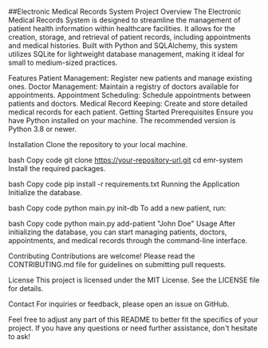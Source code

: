 ##Electronic Medical Records System
Project Overview
The Electronic Medical Records System is designed to streamline the management of patient health information within healthcare facilities. It allows for the creation, storage, and retrieval of patient records, including appointments and medical histories. Built with Python and SQLAlchemy, this system utilizes SQLite for lightweight database management, making it ideal for small to medium-sized practices.

Features
Patient Management: Register new patients and manage existing ones.
Doctor Management: Maintain a registry of doctors available for appointments.
Appointment Scheduling: Schedule appointments between patients and doctors.
Medical Record Keeping: Create and store detailed medical records for each patient.
Getting Started
Prerequisites
Ensure you have Python installed on your machine. The recommended version is Python 3.8 or newer.

Installation
Clone the repository to your local machine.

bash
Copy code
git clone https://your-repository-url.git
cd emr-system
Install the required packages.

bash
Copy code
pip install -r requirements.txt
Running the Application
Initialize the database.

bash
Copy code
python main.py init-db
To add a new patient, run:

bash
Copy code
python main.py add-patient "John Doe"
Usage
After initializing the database, you can start managing patients, doctors, appointments, and medical records through the command-line interface.

Contributing
Contributions are welcome! Please read the CONTRIBUTING.md file for guidelines on submitting pull requests.

License
This project is licensed under the MIT License. See the LICENSE file for details.

Contact
For inquiries or feedback, please open an issue on GitHub.

Feel free to adjust any part of this README to better fit the specifics of your project. If you have any questions or need further assistance, don't hesitate to ask!
